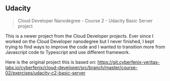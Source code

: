 ## Udacity
> Cloud Developer Nanodegree - Course 2 - Udacity Basic Server project

This is a newer project from the Cloud Developer projects. Ever since I worked on the Cloud Developer nanodegree but I never finished, I kept trying to find ways to improve the code and I wanted to transition more from Javascript code to Typescript and use different framework.

Here is the original project this is based on: https://git.cyberfenix-veritas-labs.io/cyberfenix/cloud-developer/src/branch/master/course-02/exercises/udacity-c2-basic-server